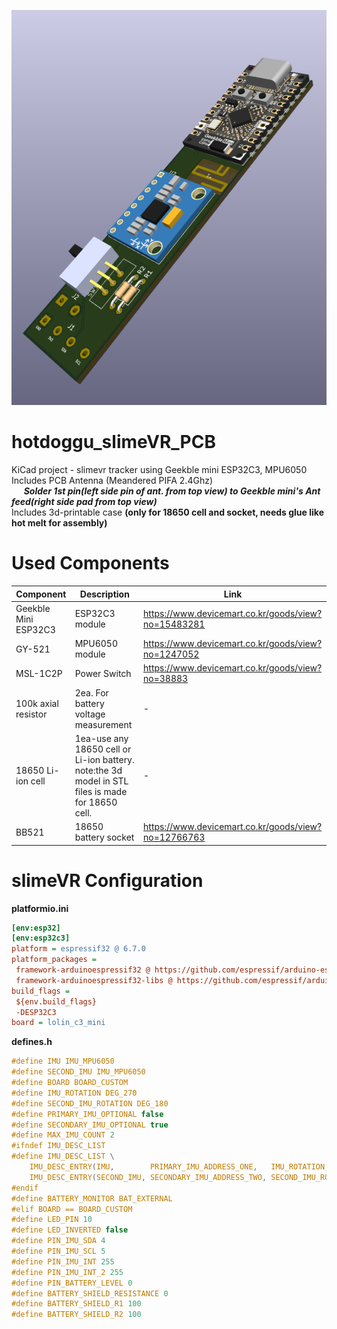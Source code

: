 ![hotdoggu_slimeVR_PCB.png](./hotdoggu_slimeVR_PCB.png)    
# hotdoggu_slimeVR_PCB
KiCad project - slimevr tracker using Geekble mini ESP32C3, MPU6050    
Includes PCB Antenna (Meandered PIFA 2.4Ghz)    
&nbsp;&nbsp;&nbsp;&nbsp;&nbsp;***Solder 1st pin(left side pin of ant. from top view) to Geekble mini's Ant feed(right side pad from top view)***    
Includes 3d-printable case **(only for 18650 cell and socket, needs glue like hot melt for assembly)**
# Used Components
|Component|Description|Link|
|---------|-----------|----|
|Geekble Mini ESP32C3|ESP32C3 module|https://www.devicemart.co.kr/goods/view?no=15483281|
|GY-521|MPU6050 module|https://www.devicemart.co.kr/goods/view?no=1247052|
|MSL-1C2P|Power Switch|https://www.devicemart.co.kr/goods/view?no=38883|
|100k axial resistor|2ea. For battery voltage measurement|-|
|18650 Li-ion cell|1ea-use any 18650 cell or Li-ion battery. note:the 3d model in STL files is made for 18650 cell.|-|
|BB521|18650 battery socket|https://www.devicemart.co.kr/goods/view?no=12766763|
# slimeVR Configuration
**platformio.ini**
```ini
[env:esp32]
[env:esp32c3]
platform = espressif32 @ 6.7.0
platform_packages =
 framework-arduinoespressif32 @ https://github.com/espressif/arduino-esp32.git#3.0.1
 framework-arduinoespressif32-libs @ https://github.com/espressif/arduino-esp32/releases/download/3.0.1/esp32-arduino-libs-3.0.1.zip
build_flags =
 ${env.build_flags}
 -DESP32C3
board = lolin_c3_mini
```
    
**defines.h**
```C
#define IMU IMU_MPU6050
#define SECOND_IMU IMU_MPU6050
#define BOARD BOARD_CUSTOM
#define IMU_ROTATION DEG_270
#define SECOND_IMU_ROTATION DEG_180
#define PRIMARY_IMU_OPTIONAL false
#define SECONDARY_IMU_OPTIONAL true
#define MAX_IMU_COUNT 2
#ifndef IMU_DESC_LIST
#define IMU_DESC_LIST \
    IMU_DESC_ENTRY(IMU,        PRIMARY_IMU_ADDRESS_ONE,   IMU_ROTATION,        PIN_IMU_SCL, PIN_IMU_SDA, PRIMARY_IMU_OPTIONAL, PIN_IMU_INT) \
    IMU_DESC_ENTRY(SECOND_IMU, SECONDARY_IMU_ADDRESS_TWO, SECOND_IMU_ROTATION, PIN_IMU_SCL, PIN_IMU_SDA, SECONDARY_IMU_OPTIONAL, PIN_IMU_INT_2)
#endif
#define BATTERY_MONITOR BAT_EXTERNAL
#elif BOARD == BOARD_CUSTOM
#define LED_PIN 10
#define LED_INVERTED false
#define PIN_IMU_SDA 4
#define PIN_IMU_SCL 5
#define PIN_IMU_INT 255
#define PIN_IMU_INT_2 255
#define PIN_BATTERY_LEVEL 0
#define BATTERY_SHIELD_RESISTANCE 0
#define BATTERY_SHIELD_R1 100
#define BATTERY_SHIELD_R2 100
```
